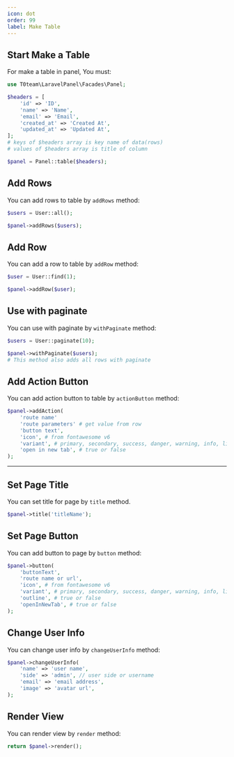 ```yaml
---
icon: dot
order: 99
label: Make Table
---
```


## Start Make a Table
For make a table in panel, You must:

```php
use T0team\LaravelPanel\Facades\Panel;

$headers = [
    'id' => 'ID',
    'name' => 'Name',
    'email' => 'Email',
    'created_at' => 'Created At',
    'updated_at' => 'Updated At',
];
# keys of $headers array is key name of data(rows)
# values of $headers array is title of column

$panel = Panel::table($headers);
```


## Add Rows
You can add rows to table by `addRows` method:

```php
$users = User::all();

$panel->addRows($users);
```


## Add Row
You can add a row to table by `addRow` method:

```php
$user = User::find(1);

$panel->addRow($user);
```


## Use with paginate
You can use with paginate by `withPaginate` method:

```php
$users = User::paginate(10);

$panel->withPaginate($users);
# This method also adds all rows with paginate
```


## Add Action Button
You can add action button to table by `actionButton` method:

```php
$panel->addAction(
    'route name'
    'route parameters' # get value from row
    'button text',
    'icon', # from fontawesome v6
    'variant', # primary, secondary, success, danger, warning, info, light, dark
    'open in new tab', # true or false
);
```



---
## Set Page Title
You can set title for page by `title` method.

```php
$panel->title('titleName');
```


## Set Page Button
You can add button to page by `button` method:

```php
$panel->button(
    'buttonText',
    'route name or url',
    'icon', # from fontawesome v6
    'variant', # primary, secondary, success, danger, warning, info, light, dark
    'outline', # true or false
    'openInNewTab', # true or false
);
```

## Change User Info
You can change user info by `changeUserInfo` method:

```php
$panel->changeUserInfo(
    'name' => 'user name',
    'side' => 'admin', // user side or username
    'email' => 'email address',
    'image' => 'avatar url',
);
```

## Render View
You can render view by `render` method:

```php
return $panel->render();
```